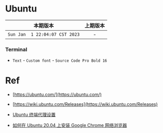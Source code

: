 # Ubuntu

本期版本 | 上期版本
:---: | :---:
`Sun Jan  1 22:04:07 CST 2023` | -


### Terminal

* `Text` - `Custom font` - `Source Code Pro Bold 16`

# Ref

* [https://ubuntu.com/](https://ubuntu.com/)
* [https://wiki.ubuntu.com/Releases](https://wiki.ubuntu.com/Releases)


* [Ubuntu 终端代理设置](https://blog.lrtfm.com/2020/05/2020-05-06-ubuntu-cli-proxy/)
* [如何在 Ubuntu 20.04 上安装 Google Chrome 网络浏览器](https://zhuanlan.zhihu.com/p/137114100)